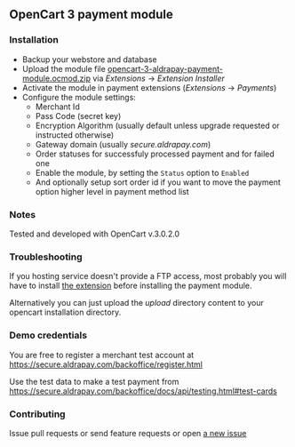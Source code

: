 ## OpenCart 3 payment module

### Installation

* Backup your webstore and database
* Upload the module file [opencart-3-aldrapay-payment-module.ocmod.zip](https://github.com/aldrapay/opencart-3-payment-module/raw/master/opencart-3-aldrapay-payment-module.ocmod.zip) via _Extensions_ -> _Extension Installer_
* Activate the module in payment extensions (_Extensions_ -> _Payments_)
* Configure the module settings:
  * Merchant Id
  * Pass Code (secret key)
  * Encryption Algorithm (usually default unless upgrade requested or instructed otherwise)
  * Gateway domain (usually _secure.aldrapay.com_)
  * Order statuses for successfuly processed payment and for failed one
  * Enable the module, by setting  the `Status` option to `Enabled`
  * And optionally setup sort order id if you want to move the payment option higher level in payment method list

### Notes

Tested and developed with OpenCart v.3.0.2.0

### Troubleshooting

If you hosting service doesn't provide a FTP access, most probably you will have to install [the extension](http://www.opencart.com/index.php?route=extension/extension/info&extension_id=18892) before installing the payment module.

Alternatively you can just upload the _upload_ directory content to your opencart
installation directory.

### Demo credentials

You are free to register a merchant test account at https://secure.aldrapay.com/backoffice/register.html

Use the test data to make a test payment from https://secure.aldrapay.com/backoffice/docs/api/testing.html#test-cards

### Contributing

Issue pull requests or send feature requests or open [a new issue]( https://github.com/aldrapay/opencart-3-payment-module/issues/new)

